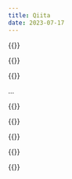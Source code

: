 ```yaml
---
title: Qiita
date: 2023-07-17
---
```


{{<qiita link="https://qiita.com/dai08srhg/items/e656c0c0f0d28fe7632f">}}

{{<qiita link="https://qiita.com/dai08srhg/items/1b69d9db1a7094718e00">}}

{{<qiita link="https://qiita.com/dai08srhg/items/6b97f15e8eff699f20db">}}

...
<!--more-->

{{<qiita link="https://qiita.com/dai08srhg/items/429104a6383a53655552">}}

{{<qiita link="https://qiita.com/dai08srhg/items/b57a0f8e112467e662be">}}

{{<qiita link="https://qiita.com/dai08srhg/items/dd4db729f965b2c6963d">}}

{{<qiita link="https://qiita.com/dai08srhg/items/61f23cf0ad19abc314b8">}}

{{<qiita link="https://qiita.com/dai08srhg/items/eb08fc98e7149748a9d5">}}
